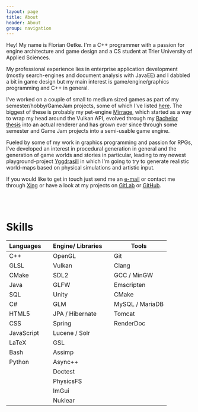 ```yaml
---
layout: page
title: About
header: About
group: navigation
---
```


Hey! My name is Florian Oetke. I'm a C++ programmer with a passion for engine architecture and game design and a CS student at Trier University of Applied Sciences.

My professional experience lies in enterprise application development (mostly search-engines and document analysis with JavaEE) and I dabbled a bit in game design but my main interest is game/engine/graphics programming and C++ in general.

I've worked on a couple of small to medium sized games as part of my semester/hobby/GameJam projects, some of which I've listed <a href="/portfolio">here</a>. The biggest of these is probably my pet-engine <a href="/portfolio#mirrage">Mirrage</a>, which started as a way to wrap my head around the Vulkan API, evolved through my <a href="/ssgi_thesis.pdf">Bachelor thesis</a> into an actual renderer and has grown ever since through some semester and Game Jam projects into a semi-usable game engine.

Fueled by some of my work in graphics programming and passion for RPGs, I've developed an interest in procedural generation in general and the generation of game worlds and stories in particular, leading to my newest playground-project <a href="/portfolio#yggdrasill">Yggdrasill</a> in which I'm going to try to generate realistic world-maps based on physical simulations and artistic input.



If you would like to get in touch just send me an <a href="mailto:info@second-system.de">e-mail</a> or contact me through <a href="http://www.xing.com/profile/Florian_Oetke" rel="noopener noreferrer">Xing</a> or have a look at my projects on <a href="https://gitlab.com/lowkey42" rel="noopener noreferrer">GitLab</a> or <a href="https://github.com/lowkey42" rel="noopener noreferrer">GitHub</a>.

<br><br>

# Skills


| Languages	   | 	   | Engine/ Libraries |  | Tools |
|--------------|-------------------|-------|--------------|--------------|
| C++   |    | OpenGL |  | Git |
| GLSL |  | Vulkan |  | Clang |
| CMake |  | SDL2 |  | GCC / MinGW |
| Java  	            |   	            | GLFW |  | Emscripten |
| SQL |  | Unity |  | CMake |
| C# |  | GLM |  | MySQL / MariaDB |
| HTML5 |  | JPA / Hibernate |  | Tomcat |
| CSS        |  | Spring |  | RenderDoc |
| JavaScript |  | Lucene / Solr |  |  |
| LaTeX |  | GSL |  |  |
| Bash |  | Assimp |  |  |
| Python |  | Async++ |  |  |
|  |  | Doctest |  |  |
|  |  | PhysicsFS |  |  |
|  |  | ImGui |  |  |
|  |  | Nuklear |  |  |
